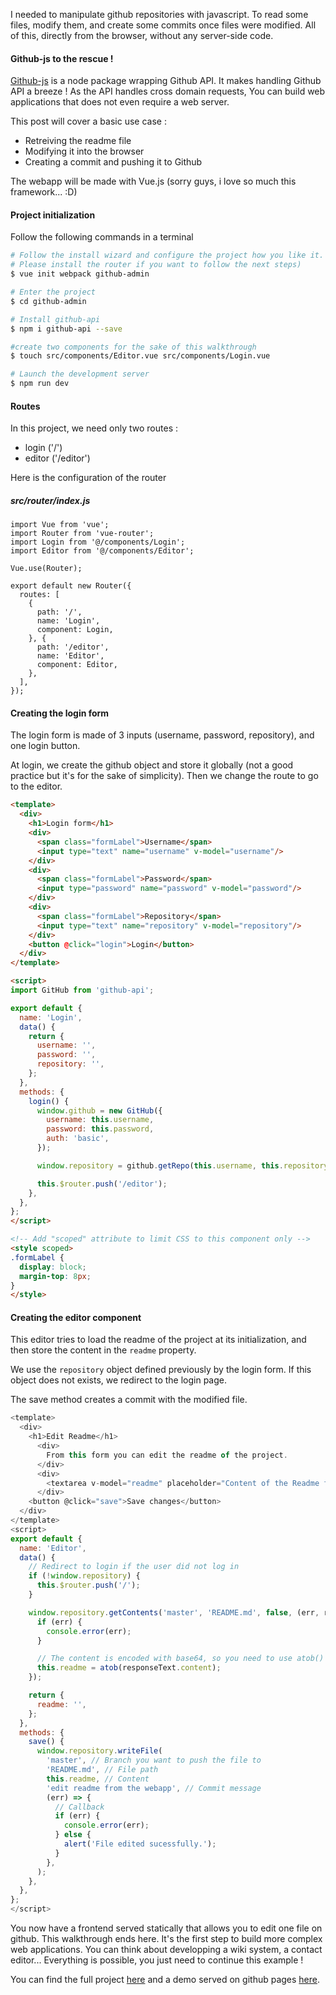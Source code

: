 I needed to manipulate github repositories with javascript. To read some files, modify them, and create some commits once files were modified. All of this, directly from the browser, without any server-side code.

#### Github-js to the rescue !

[Github-js](https://github.com/github-tools/github) is a node package wrapping Github API. It makes handling Github API a breeze ! As the API handles cross domain requests, You can build web applications that does not even require a web server.

This post will cover a basic use case :

- Retreiving the readme file
- Modifying it into the browser
- Creating a commit and pushing it to Github

The webapp will be made with Vue.js (sorry guys, i love so much this framework... :D)

#### Project initialization

Follow the following commands in a terminal

```sh
# Follow the install wizard and configure the project how you like it.
# Please install the router if you want to follow the next steps)
$ vue init webpack github-admin

# Enter the project
$ cd github-admin

# Install github-api
$ npm i github-api --save

#create two components for the sake of this walkthrough
$ touch src/components/Editor.vue src/components/Login.vue

# Launch the development server
$ npm run dev
```

#### Routes

In this project, we need only two routes :
- login ('/')
- editor ('/editor')

Here is the configuration of the router

##### src/router/index.js

```javacript
import Vue from 'vue';
import Router from 'vue-router';
import Login from '@/components/Login';
import Editor from '@/components/Editor';

Vue.use(Router);

export default new Router({
  routes: [
    {
      path: '/',
      name: 'Login',
      component: Login,
    }, {
      path: '/editor',
      name: 'Editor',
      component: Editor,
    },
  ],
});

```

#### Creating the login form

The login form is made of 3 inputs (username, password, repository), and one login button.

At login, we create the github object and store it globally (not a good practice but it's for the sake of simplicity). Then we change the route to go to the editor.

```html
<template>
  <div>
    <h1>Login form</h1>
    <div>
      <span class="formLabel">Username</span>
      <input type="text" name="username" v-model="username"/>
    </div>
    <div>
      <span class="formLabel">Password</span>
      <input type="password" name="password" v-model="password"/>
    </div>
    <div>
      <span class="formLabel">Repository</span>
      <input type="text" name="repository" v-model="repository"/>
    </div>
    <button @click="login">Login</button>
  </div>
</template>

<script>
import GitHub from 'github-api';

export default {
  name: 'Login',
  data() {
    return {
      username: '',
      password: '',
      repository: '',
    };
  },
  methods: {
    login() {
      window.github = new GitHub({
        username: this.username,
        password: this.password,
        auth: 'basic',
      });

      window.repository = github.getRepo(this.username, this.repository);

      this.$router.push('/editor');
    },
  },
};
</script>

<!-- Add "scoped" attribute to limit CSS to this component only -->
<style scoped>
.formLabel {
  display: block;
  margin-top: 8px;
}
</style>
```

#### Creating the editor component

This editor tries to load the readme of the project at its initialization, and then store the content in the ```readme``` property.

We use the ```repository``` object defined previously by the login form.
If this object does not exists, we redirect to the login page.


The save method creates a commit with the modified file.

```javascript
<template>
  <div>
    <h1>Edit Readme</h1>
      <div>
        From this form you can edit the readme of the project.
      </div>
      <div>
        <textarea v-model="readme" placeholder="Content of the Readme file"></textarea>
      </div>
    <button @click="save">Save changes</button>
  </div>
</template>
<script>
export default {
  name: 'Editor',
  data() {
    // Redirect to login if the user did not log in
    if (!window.repository) {
      this.$router.push('/');
    }

    window.repository.getContents('master', 'README.md', false, (err, responseText) => {
      if (err) {
        console.error(err);
      }

      // The content is encoded with base64, so you need to use atob() to get it.
      this.readme = atob(responseText.content);
    });

    return {
      readme: '',
    };
  },
  methods: {
    save() {
      window.repository.writeFile(
        'master', // Branch you want to push the file to
        'README.md', // File path
        this.readme, // Content
        'edit readme from the webapp', // Commit message
        (err) => {
          // Callback
          if (err) {
            console.error(err);
          } else {
            alert('File edited sucessfully.');
          }
        },
      );
    },
  },
};
</script>
```

You now have a frontend served statically that allows you to edit one file on github. This walkthrough ends here. It's the first step to build more complex web applications. You can think about developping a wiki system, a contact editor... Everything is possible, you just need to continue this example !

You can find the full project [here](https://github.com/gwenaelp/blog-example-github-editor) and a demo served on github pages [here](https://gwenaelp.github.io/blog-example-github-editor/dist/).
